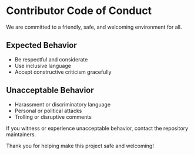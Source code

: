 # Contributor Code of Conduct

We are committed to a friendly, safe, and welcoming environment for all.

## Expected Behavior

- Be respectful and considerate
- Use inclusive language
- Accept constructive criticism gracefully

## Unacceptable Behavior

- Harassment or discriminatory language
- Personal or political attacks
- Trolling or disruptive comments

If you witness or experience unacceptable behavior, contact the repository maintainers.

Thank you for helping make this project safe and welcoming!
